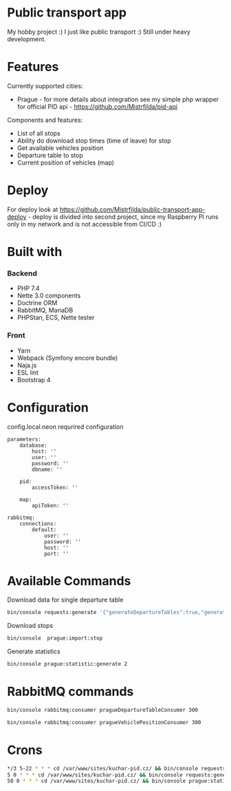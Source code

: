 # Public transport app

My hobby project :) I just like public transport :) Still under heavy development. 

# Features

Currently supported cities:
 - Prague - for more details about integration see my simple php wrapper for official PID api - https://github.com/Mistrfilda/pid-api
 
 Components and features:
 - List of all stops
 - Ability do download stop times (time of leave) for stop
 - Get available vehicles position
 - Departure table to stop
 - Current position of vehicles (map)
 
# Deploy

For deploy look at https://github.com/Mistrfilda/public-transport-app-deploy - deploy is divided into second project, since my Raspberry PI runs only in my network and is not accessible from CI/CD :) 
 
# Built with
### Backend  
- PHP 7.4
- Nette 3.0 components
- Doctrine ORM
- RabbitMQ, MariaDB
- PHPStan, ECS, Nette tester

### Front
- Yarn
- Webpack (Symfony encore bundle)
- Naja.js 
- ESL lint
- Bootstrap 4 

# Configuration

config.local.neon requrired configuration

```neon
parameters:
	database:
		host: ''
		user: ''
		password: ''
		dbname: ''

	pid:
		accessToken: ''

	map:
		apiToken: ''

rabbitmq:
	connections:
		default:
			user: ''
			password: ''
			host: ''
			port: ''
```

# Available Commands

Download data for single departure table
```bash
bin/console requests:generate '{"generateDepartureTables":true,"generateVehiclePositions":false}' '{"departureTableId": "bb7266f2-f3c2-48f5-852f-4555e065c8d8"}'
```

Download stops

```bash
bin/console  prague:import:stop
```

Generate statistics

```bash
bin/console prague:statistic:generate 2
```

# RabbitMQ commands

```bash
bin/console rabbitmq:consumer pragueDepartureTableConsumer 300

bin/console rabbitmq:consumer pragueVehiclePositionConsumer 300
```

# Crons

```bash
*/3 5-22 * * * cd /var/www/sites/kuchar-pid.cz/ && bin/console requests:generate '{"generateDepartureTables":false,"generateVehiclePositions":true}' '{}'
5 0 * * * cd /var/www/sites/kuchar-pid.cz/ && bin/console requests:generate '{"generateDepartureTables":true,"generateVehiclePositions":false}' '{}'
50 0 * * * cd /var/www/sites/kuchar-pid.cz/ && bin/console prague:statistic:generate 2
```
